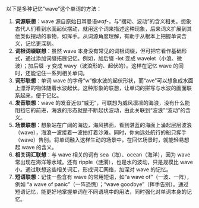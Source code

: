 以下是多种记忆“wave”这个单词的方法：
1. **词源联想**：wave 源自原始日耳曼语*waf-*，与“摆动、波动”的含义相关。想象古代人们看到水面起伏摆动，就用这个词来描述这种现象，后来词义扩展到其他类似摆动的事物，如挥手。从词源角度理解，有助于从根本上把握单词含义，记忆更深刻。
2. **词根词缀联想**：虽然 wave 本身没有常见的词根词缀，但可把它看作基础形式，通过添加词缀拓展记忆。例如，加后缀 -let 变成 wavelet（小浪、微波）；加后缀 -y 变成 wavy（波浪形的、起伏的）。这样在记忆 wave 的同时，还能记住一系列相关单词。
3. **词形联想**：单词 wave 的字母“w”像水波的起伏形状，而“ave”可以想象成水面上漂浮的物体随着水波起伏。这种形象的联想，让单词的拼写与水波的画面联系起来，便于记忆。
4. **发音联想**：wave 的发音近似“威无”，可联想为威风凛凛的海浪，没有什么能阻挡它的前进，海浪的形态就是不断起伏波动，由此关联到“波浪”“波动”的含义。
5. **场景联想**：想象站在广阔的海边，海风拂面，看到湛蓝的海面上涌起层层波浪（wave），海浪一波接着一波拍打着沙滩。同时，你向远处航行的船只挥手（wave）告别。将单词融入这样生动的场景中，在回忆场景时，就能轻易想起 wave 的含义。
6. **相关词汇联想**：与 wave 相关的词有 sea（海）、ocean（海洋），因为 wave 常出现在海洋等水域。还有 ripple（涟漪），也是水的波动，只是规模比 wave 小。通过联想这些相关词汇，形成词汇网络，加深对 wave 的记忆。
7. **短语联想**：记住一些含有 wave 的常用短语，如“a wave of”（一波、一阵），例如 “a wave of panic”（一阵恐慌）；“wave goodbye”（挥手告别）。通过短语记忆，能更好地掌握单词在不同语境中的用法，同时强化对单词本身的记忆。 